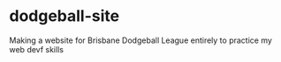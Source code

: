 # dodgeball-site
Making a website for Brisbane Dodgeball League entirely to practice my web devf skills
